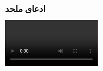 # ادعای ملحد

<video src="./claim.mp4" controls>

# جواب 

کجای قران گفته قرآن رو فقط برای عرب ها فرستادیم ؟
خدا تو آیه 195 سوره شعرا میگه :
## ما قران رو به زبان عربی واضح نازل کردیم
ولی تعجب می کنم 
شما چطور قران را هم اشتباه میخونی !
و هم اشتباه ترجمش میکنی !
و تو آیه 198 نمیگه 
### ما قرآن را نازل نکردیم برای کسی که عربی نمی داند
اینو از کجا اوردی ؟
در هیچ جای قرآن چنین آیه ای 
اصلا وجود ندارد
تو آیه ۱۹۸ و ۱۹۹ خدا میگه :
## و اگر قرآن را برخی غیر عرب ها [مثلا فارس، یا هر قوم دیگری] 
## نازل میکردیم و اون پیامبر آیات را بر عرب ها می خوند 
## باز هم ایمان نمی آوردند 
اینکه خیلی واضحه 
یعنی چی
یعنی اینکه خدا میگه 
اگر قرآن را به هر قوم یا زبان دیگه ای نازل میکردیم
باز اینا بهونه می آوردن و قبول نمیکردن

این کجاش با این میخونه که شما دارید میگید 
خدا گفته ما قرآن را برای غیر عرب ها نازل نکردیم؟

و بر خلاف ادعای شما خداوند در آیه 52 
سوره مبارکه قلم میفرماید :
## قرآن چیزی جز ذکر و پندی برای جهانیان نیست
 و در جاهای مختلف دیگه قران هم اینو متذکر میشه که
قرآن ذکر و پند و هدایتی برای همه جهانیان است 
ن فقط برای عرب ها 


و اگر اسلام فقط برای عرب ها بود 
هیچ وقت بین یاران پیامبر 
اشخاصی مثل
صهیب رومی
سلمان فارسی
جابان کُردی حضور نداشت 

اسلام دین جهانیه 
لر ، کرد ، ترک ، بلوچ و یا هر قومی دیگه ای 
براش فرقی نمیکنه 

چون خداوند می فرماید : 
## بهترین شما ، با تقواترین شما هستش
نمیگه بهترین شما عرب ها هستند فقط 
هرکس تقوا الهی بکنه 

تقوا الهی یعنی چی ؟
### یعنی شما بهترین باشید برای مردمتون
کلام الله هستش
برای همه ما هستش.